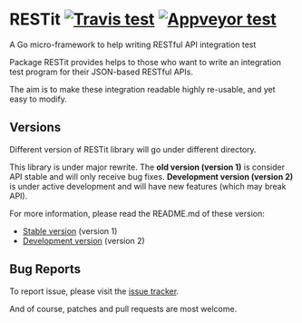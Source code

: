 # RESTit [![Travis test][travis-badge]][travis] [![Appveyor test][appveyor-badge]][appveyor]

A Go micro-framework to help writing RESTful API integration test

Package RESTit provides helps to those who want to write an
integration test program for their JSON-based RESTful APIs.

The aim is to make these integration readable highly re-usable,
and yet easy to modify.

[travis]: https://travis-ci.org/go-restit/restit?branch=master
[travis-badge]: https://api.travis-ci.org/go-restit/restit.svg?branch=master
[appveyor]: https://ci.appveyor.com/project/yookoala/restit?branch=master
[appveyor-badge]: https://ci.appveyor.com/api/projects/status/github/go-restit/restit?branch=master&svg=true


Versions
--------
Different version of RESTit library will go under different directory.

This library is under major rewrite. The **old version (version 1)** is consider
API stable and will only receive bug fixes. **Development version
(version 2)** is under active development and will have new features (which
may break API).

For more information, please read the README.md of these version:

- [Stable version][v1] (version 1)
- [Development version][v2] (version 2)

[v1]: v1/
[v2]: v2/


Bug Reports
-----------

To report issue, please visit the
[issue tracker](https://github.com/go-restit/restit/issues).

And of course, patches and pull requests are most welcome.
